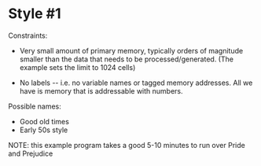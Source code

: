 Style #1
==============================

Constraints:

- Very small amount of primary memory, typically orders of magnitude
  smaller than the data that needs to be processed/generated. 
  (The example sets the limit to 1024 cells)

- No labels -- i.e. no variable names or tagged memory addresses. All we have is
  memory that is addressable with numbers.

Possible names:

- Good old times
- Early 50s style

NOTE: this example program takes a good 5-10 minutes to run over 
Pride and Prejudice
